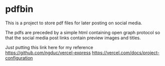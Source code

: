 # pdfbin

This is a project to store pdf files for later posting on social media.

The pdfs are preceded by a simple html containing open graph protocol so that the social media post links contain preview images and titles.




Just putting this link here for my reference 
https://github.com/ngduc/vercel-express
https://vercel.com/docs/project-configuration
